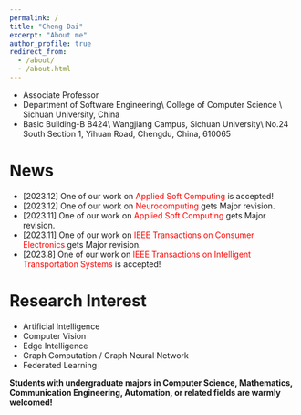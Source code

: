 ```yaml
---
permalink: /
title: "Cheng Dai"
excerpt: "About me"
author_profile: true
redirect_from: 
  - /about/
  - /about.html
---
```


* Associate Professor
* Department of Software Engineering\\
College of Computer Science \\
Sichuan University, China
* Basic Building-B B424\\
Wangjiang Campus, Sichuan University\\
No.24 South Section 1, Yihuan Road, Chengdu, China, 610065

News
======
* [2023.12] One of our work on <span style="color: #FF0000">Applied Soft Computing</span> is accepted!
* [2023.12] One of our work on <span style="color: #FF0000">Neurocomputing</span> gets Major revision.
* [2023.11] One of our work on <span style="color: #FF0000">Applied Soft Computing</span> gets Major revision.
* [2023.11] One of our work on <span style="color: #FF0000">IEEE Transactions on Consumer Electronics</span> gets Major revision.
* [2023.8] One of our work on <span style="color: #FF0000">IEEE Transactions on Intelligent Transportation Systems</span> is accepted!<br/>

Research Interest
======
* Artificial Intelligence
* Computer Vision
* Edge Intelligence
* Graph Computation / Graph Neural Network
* Federated Learning<br/>

**Students with undergraduate majors in Computer Science, Mathematics, Communication Engineering, Automation, or related fields are warmly welcomed!**
